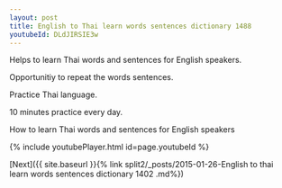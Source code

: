 ```yaml
---
layout: post
title: English to Thai learn words sentences dictionary 1488 
youtubeId: DLdJIRSIE3w
---
```

 
 
Helps to learn Thai words and sentences for English speakers.

Opportunitiy to repeat the words sentences. 

Practice Thai language. 
 
10 minutes practice every day. 
 
How to learn Thai words and sentences for English speakers 
 
{% include youtubePlayer.html id=page.youtubeId %}
 
 
[Next]({{ site.baseurl }}{% link  split2/_posts/2015-01-26-English to thai learn words sentences dictionary 1402 .md%})
 
